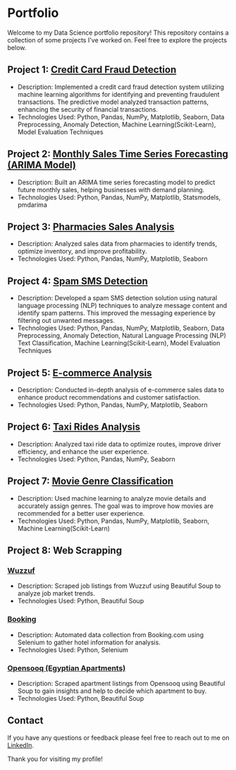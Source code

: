 # Portfolio

Welcome to my Data Science portfolio repository! This repository contains a collection of some projects I've worked on. Feel free to explore the projects below.

## Project 1: [Credit Card Fraud Detection](https://github.com/IslamAshraaf/Projects/blob/main/Credit%20Card%20Fraud%20Detection.ipynb)
- Description: Implemented a credit card fraud detection system utilizing machine learning algorithms for identifying and preventing fraudulent transactions. The predictive model analyzed transaction patterns, enhancing the security of financial transactions. 
- Technologies Used: Python, Pandas, NumPy, Matplotlib, Seaborn, Data Preprocessing, Anomaly Detection, Machine Learning(Scikit-Learn), Model Evaluation Techniques

## Project 2: [Monthly Sales Time Series Forecasting (ARIMA Model)](https://github.com/IslamAshraaf/Projects/blob/main/Monthly%20Sales-Time%20Series%20Forecasting.ipynb)
- Description: Built an ARIMA time series forecasting model to predict future monthly sales, helping businesses with demand planning.
- Technologies Used: Python, Pandas, NumPy, Matplotlib, Statsmodels, pmdarima

## Project 3: [Pharmacies Sales Analysis](https://github.com/IslamAshraaf/Projects/blob/main/Pharmacies%20Sales%20Analysis.ipynb)
- Description: Analyzed sales data from pharmacies to identify trends, optimize inventory, and improve profitability.
- Technologies Used: Python, Pandas, NumPy, Matplotlib, Seaborn

## Project 4: [Spam SMS Detection](https://github.com/IslamAshraaf/Projects/blob/main/Spam%20SMS%20Detecion.ipynb)
- Description: Developed a spam SMS detection solution using natural language processing (NLP) techniques to analyze message content and identify spam patterns. This improved the messaging experience by filtering out unwanted messages. 
- Technologies Used: Python, Pandas, NumPy, Matplotlib, Seaborn, Data Preprocessing, Anomaly Detection, Natural Language Processing (NLP)
Text Classification, Machine Learning(Scikit-Learn), Model Evaluation Techniques

## Project 5: [E-commerce Analysis](https://github.com/IslamAshraaf/Projects/blob/main/E-commerce%20Analysis.ipynb)
- Description: Conducted in-depth analysis of e-commerce sales data to enhance product recommendations and customer satisfaction.
- Technologies Used: Python, Pandas, NumPy, Matplotlib, Seaborn

## Project 6: [Taxi Rides Analysis](https://github.com/IslamAshraaf/Projects/blob/main/Taxi%20Rides%20Analysis.ipynb)
- Description: Analyzed taxi ride data to optimize routes, improve driver efficiency, and enhance the user experience.
- Technologies Used: Python, Pandas, NumPy, Seaborn

## Project 7: [Movie Genre Classification](https://github.com/IslamAshraaf/Projects/blob/main/Movie%20Genre%20Classification.ipynb)
- Description: Used machine learning to analyze movie details and accurately assign genres. The goal was to improve how movies are recommended for a better user experience. 
- Technologies Used: Python, Pandas, NumPy, Matplotlib, Seaborn, Machine Learning(Scikit-Learn)

## Project 8: Web Scrapping
### [Wuzzuf](https://github.com/IslamAshraaf/Projects/tree/main/Web%20Scrapping/Wuzzuf)
- Description: Scraped job listings from Wuzzuf using Beautiful Soup to analyze job market trends.
- Technologies Used: Python, Beautiful Soup

### [Booking](https://github.com/IslamAshraaf/Projects/tree/main/Web%20Scrapping/Booking_Using_Selenium)
- Description: Automated data collection from Booking.com using Selenium to gather hotel information for analysis.
- Technologies Used: Python, Selenium

### [Opensooq (Egyptian Apartments)](https://github.com/IslamAshraaf/Projects/tree/main/Web%20Scrapping/Opensooq(Egyptian_Apartments))
- Description: Scraped apartment listings from Opensooq using Beautiful Soup to gain insights and help to decide which apartment to buy.
- Technologies Used: Python, Beautiful Soup

## Contact
If you have any questions or feedback please feel free to reach out to me on [LinkedIn](https://www.linkedin.com/in/islam-ashraf-samy).

Thank you for visiting my profile!
